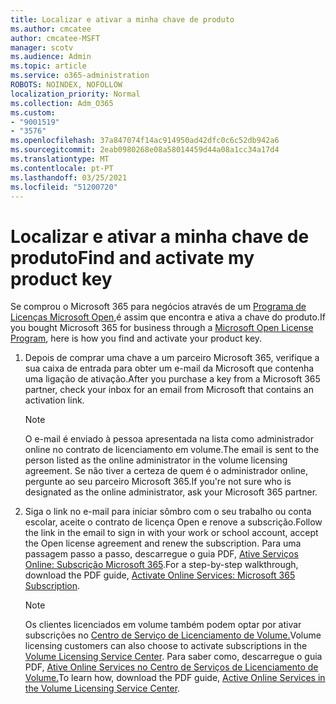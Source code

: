 ```yaml
---
title: Localizar e ativar a minha chave de produto
ms.author: cmcatee
author: cmcatee-MSFT
manager: scotv
ms.audience: Admin
ms.topic: article
ms.service: o365-administration
ROBOTS: NOINDEX, NOFOLLOW
localization_priority: Normal
ms.collection: Adm_O365
ms.custom:
- "9001519"
- "3576"
ms.openlocfilehash: 37a847074f14ac914950ad42dfc0c6c52db942a6
ms.sourcegitcommit: 2eab0980268e08a58014459d44a08a1cc34a17d4
ms.translationtype: MT
ms.contentlocale: pt-PT
ms.lasthandoff: 03/25/2021
ms.locfileid: "51200720"
---
```

# <a name="find-and-activate-my-product-key"></a><span data-ttu-id="c1e42-102">Localizar e ativar a minha chave de produto</span><span class="sxs-lookup"><span data-stu-id="c1e42-102">Find and activate my product key</span></span>

<span data-ttu-id="c1e42-103">Se comprou o Microsoft 365 para negócios através de um [Programa de Licenças Microsoft Open,](https://go.microsoft.com/fwlink/p/?LinkID=613298)é assim que encontra e ativa a chave do produto.</span><span class="sxs-lookup"><span data-stu-id="c1e42-103">If you bought Microsoft 365 for business through a [Microsoft Open License Program](https://go.microsoft.com/fwlink/p/?LinkID=613298), here is how you find and activate your product key.</span></span>

1. <span data-ttu-id="c1e42-104">Depois de comprar uma chave a um parceiro Microsoft 365, verifique a sua caixa de entrada para obter um e-mail da Microsoft que contenha uma ligação de ativação.</span><span class="sxs-lookup"><span data-stu-id="c1e42-104">After you purchase a key from a Microsoft 365 partner, check your inbox for an email from Microsoft that contains an activation link.</span></span>

    > [!NOTE]
    > <span data-ttu-id="c1e42-105">O e-mail é enviado à pessoa apresentada na lista como administrador online no contrato de licenciamento em volume.</span><span class="sxs-lookup"><span data-stu-id="c1e42-105">The email is sent to the person listed as the online administrator in the volume licensing agreement.</span></span> <span data-ttu-id="c1e42-106">Se não tiver a certeza de quem é o administrador online, pergunte ao seu parceiro Microsoft 365.</span><span class="sxs-lookup"><span data-stu-id="c1e42-106">If you're not sure who is designated as the online administrator, ask your Microsoft 365 partner.</span></span>
1. <span data-ttu-id="c1e42-107">Siga o link no e-mail para iniciar sômbro com o seu trabalho ou conta escolar, aceite o contrato de licença Open e renove a subscrição.</span><span class="sxs-lookup"><span data-stu-id="c1e42-107">Follow the link in the email to sign in with your work or school account, accept the Open license agreement and renew the subscription.</span></span> <span data-ttu-id="c1e42-108">Para uma passagem passo a passo, descarregue o guia PDF, [Ative Serviços Online: Subscrição Microsoft 365](https://go.microsoft.com/fwlink/p/?LinkId=618100).</span><span class="sxs-lookup"><span data-stu-id="c1e42-108">For a step-by-step walkthrough, download the PDF guide, [Activate Online Services: Microsoft 365 Subscription](https://go.microsoft.com/fwlink/p/?LinkId=618100).</span></span>

    > [!NOTE]
    > <span data-ttu-id="c1e42-109">Os clientes licenciados em volume também podem optar por ativar subscrições no [Centro de Serviço de Licenciamento de Volume.](https://go.microsoft.com/fwlink/p/?LinkID=282016)</span><span class="sxs-lookup"><span data-stu-id="c1e42-109">Volume licensing customers can also choose to activate subscriptions in the [Volume Licensing Service Center](https://go.microsoft.com/fwlink/p/?LinkID=282016).</span></span> <span data-ttu-id="c1e42-110">Para saber como, descarregue o guia PDF, [Ative Online Services no Centro de Serviços de Licenciamento de Volume.](https://go.microsoft.com/fwlink/p/?LinkId=618096)</span><span class="sxs-lookup"><span data-stu-id="c1e42-110">To learn how, download the PDF guide, [Active Online Services in the Volume Licensing Service Center](https://go.microsoft.com/fwlink/p/?LinkId=618096).</span></span>